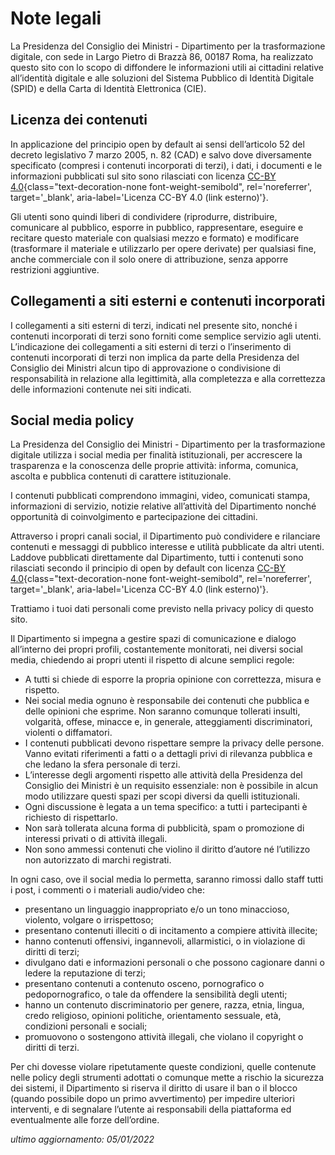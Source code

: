 # Note legali

La Presidenza del Consiglio dei Ministri - Dipartimento per la trasformazione
digitale, con sede in Largo Pietro di Brazzà 86, 00187 Roma, ha realizzato
questo sito con lo scopo di diffondere le informazioni utili ai cittadini
relative all’identità digitale e alle soluzioni del Sistema Pubblico di
Identità Digitale (SPID) e della Carta di Identità Elettronica (CIE).

## Licenza dei contenuti

In applicazione del principio open by default ai sensi dell’articolo 52 del
decreto legislativo 7 marzo 2005, n. 82 (CAD) e salvo dove diversamente
specificato (compresi i contenuti incorporati di terzi), i dati, i documenti e
le informazioni pubblicati sul sito sono rilasciati con licenza
[CC-BY 4.0](https://creativecommons.org/licenses/by/4.0/legalcode.it){class="text-decoration-none font-weight-semibold", rel='noreferrer', target='\_blank', aria-label='Licenza CC-BY 4.0 (link esterno)'}.

Gli utenti sono quindi liberi di condividere (riprodurre, distribuire,
comunicare al pubblico, esporre in pubblico, rappresentare, eseguire e recitare
questo materiale con qualsiasi mezzo e formato) e modificare (trasformare il
materiale e utilizzarlo per opere derivate) per qualsiasi fine, anche
commerciale con il solo onere di attribuzione, senza apporre restrizioni
aggiuntive.

## Collegamenti a siti esterni e contenuti incorporati

I collegamenti a siti esterni di terzi, indicati nel presente sito, nonché i
contenuti incorporati di terzi sono forniti come semplice servizio agli utenti.
L’indicazione dei collegamenti a siti esterni di terzi o l’inserimento di
contenuti incorporati di terzi non implica da parte della Presidenza del
Consiglio dei Ministri alcun tipo di approvazione o condivisione di
responsabilità in relazione alla legittimità, alla completezza e alla
correttezza delle informazioni contenute nei siti indicati.

## Social media policy

La Presidenza del Consiglio dei Ministri - Dipartimento per la trasformazione
digitale utilizza i social media per finalità istituzionali, per accrescere la
trasparenza e la conoscenza delle proprie attività: informa, comunica, ascolta e
pubblica contenuti di carattere istituzionale.

I contenuti pubblicati comprendono immagini, video, comunicati stampa,
informazioni di servizio, notizie relative all’attività del Dipartimento nonché
opportunità di coinvolgimento e partecipazione dei cittadini.

Attraverso i propri canali social, il Dipartimento può condividere e rilanciare
contenuti e messaggi di pubblico interesse e utilità pubblicate da altri utenti.
Laddove pubblicati direttamente dal Dipartimento, tutti i contenuti sono
rilasciati secondo il principio di open by default con licenza
[CC-BY 4.0](https://creativecommons.org/licenses/by/4.0/legalcode.it){class="text-decoration-none font-weight-semibold", rel='noreferrer', target='\_blank', aria-label='Licenza CC-BY 4.0 (link esterno)'}.

Trattiamo i tuoi dati personali come previsto nella privacy policy di questo
sito.

Il Dipartimento si impegna a gestire spazi di comunicazione e dialogo
all’interno dei propri profili, costantemente monitorati, nei diversi social
media, chiedendo ai propri utenti il rispetto di alcune semplici regole:

* A tutti si chiede di esporre la propria opinione con correttezza, misura e rispetto.
* Nei social media ognuno è responsabile dei contenuti che pubblica e delle
  opinioni che esprime. Non saranno comunque tollerati insulti, volgarità, offese,
  minacce e, in generale, atteggiamenti discriminatori, violenti o diffamatori.
* I contenuti pubblicati devono rispettare sempre la privacy delle persone.
  Vanno evitati riferimenti a fatti o a dettagli privi di rilevanza pubblica e
  che ledano la sfera personale di terzi.
* L’interesse degli argomenti rispetto alle attività della Presidenza del
  Consiglio dei Ministri è un requisito essenziale: non è possibile in alcun
  modo utilizzare questi spazi per scopi diversi da quelli istituzionali.
* Ogni discussione è legata a un tema specifico: a tutti i partecipanti è
  richiesto di rispettarlo.
* Non sarà tollerata alcuna forma di pubblicità, spam o promozione di interessi
  privati o di attività illegali.
* Non sono ammessi contenuti che violino il diritto d’autore né l’utilizzo non
  autorizzato di marchi registrati.

In ogni caso, ove il social media lo permetta, saranno rimossi dallo staff
tutti i post, i commenti o i materiali audio/video che:

* presentano un linguaggio inappropriato e/o un tono minaccioso, violento,
  volgare o irrispettoso;
* presentano contenuti illeciti o di incitamento a compiere attività illecite;
* hanno contenuti offensivi, ingannevoli, allarmistici, o in violazione di
  diritti di terzi;
* divulgano dati e informazioni personali o che possono cagionare danni o ledere
  la reputazione di terzi;
* presentano contenuti a contenuto osceno, pornografico o pedopornografico, o
  tale da offendere la sensibilità degli utenti;
* hanno un contenuto discriminatorio per genere, razza, etnia, lingua, credo
  religioso, opinioni politiche, orientamento sessuale, età, condizioni
  personali e sociali;
* promuovono o sostengono attività illegali, che violano il copyright o diritti
  di terzi.

Per chi dovesse violare ripetutamente queste condizioni, quelle contenute nelle
policy degli strumenti adottati o comunque mette a rischio la sicurezza dei
sistemi, il Dipartimento si riserva il diritto di usare il ban o il blocco
(quando possibile dopo un primo avvertimento) per impedire ulteriori interventi,
e di segnalare l’utente ai responsabili della piattaforma ed eventualmente alle
forze dell’ordine.

<p class="text-right"><em>ultimo aggiornamento: 05/01/2022</em></p>
